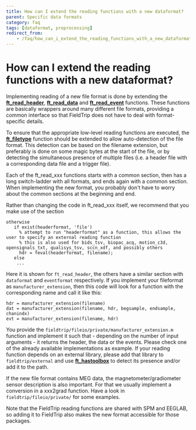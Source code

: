 ```yaml
---
title: How can I extend the reading functions with a new dataformat?
parent: Specific data formats
category: faq
tags: [dataformat, preprocessing]
redirect_from:
    - /faq/how_can_i_extend_the_reading_functions_with_a_new_dataformat/
---
```


# How can I extend the reading functions with a new dataformat?

Implementing reading of a new file format is done by extending the **[ft_read_header](/reference/fileio/ft_read_header)**, **[ft_read_data](/reference/fileio/ft_read_data)** and **[ft_read_event](/reference/fileio/ft_read_event)** functions. These functions are basically wrappers around many different file formats, providing a common interface so that FieldTrip does not have to deal with format-specific details.

To ensure that the appropriate low-level reading functions are executed, the **[ft_filetype](/reference/fileio/ft_filetype)** function should be extended to allow auto-detection of the file format. This detection can be based on the filename extension, but preferably is done on some magic bytes at the start of the file, or by detecting the simultaneous presence of multiple files (i.e. a header file with a corresponding data file and a trigger file).

Each of the ft_read_xxx functions starts with a common section, then has a long switch-ladder with all formats, and ends again with a common section. When implementing the new format, you probably don't have to worry about the common sections at the beginning and end.

Rather than changing the code in ft_read_xxx itself, we recommend that you make use of the section

    otherwise
       if exist(headerformat, 'file')
         % attempt to run "headerformat" as a function, this allows the user to specify an external reading function
         % this is also used for bids_tsv, biopac_acq, motion_c3d, opensignals_txt, qualisys_tsv, sccn_xdf, and possibly others
         hdr = feval(headerformat, filename);
       else
        ...

Here it is shown for `ft_read_header`, the others have a similar section with `dataformat` and `eventformat` respectively. If you implement your fileformat as `manufacturer_extension`, then this code will look for a function with the corresponding name and call it like this:

    hdr = manufacturer_extension(filename)
    dat = manufacturer_extension(filename, hdr, begsample, endsample, chanindx)
    evt = manufacturer_extension(filename, hdr)

You provide the `fieldtrip/fileio/private/manufacturer_extension.m` function and implement it such that - depending on the number of input arguments - it returns the header, the data or the events. Please check one of the already available implementations as example. If your reading function depends on an external library, please add that library to `fieldtrip/external` and use **[ft_hastoolbox](//reference/utilities/ft_hastoolbox)** to detect its presence and/or add it to the path.

If the new file format contains MEG data, the magnetometer/gradiometer sensor description is also important. For that we usually implement a conversion in a xxx2grad function. Have a look in `fieldtrip/fileio/private/` for some examples.

Note that the FieldTrip reading functions are shared with SPM and EEGLAB, so adding it to FieldTrip also makes the new format accessible for those packages.
